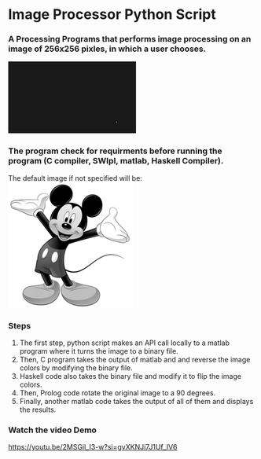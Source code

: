 # Image Processor Python Script

### A Processing Programs that performs image processing on an image of 256x256 pixles, in which a user chooses.

![](https://github.com/dev-alanshami/Image_Processor_Python_Script/blob/main/assets/demo.gif)

### The program check for requirments before running the program (C compiler, SWIpl, matlab, Haskell Compiler).

The default image if not specified will be:
![](https://github.com/dev-alanshami/Image_Processor_Python_Script/blob/main/mickey-1.png)

### Steps
1. The first step, python script makes an API call locally to a matlab program where it turns the image to a binary file.
2. Then, C program takes the output of matlab and and reverse the image colors by modifying the binary file.
3. Haskell code also takes the binary file and modify it to flip the image colors.
4. Then, Prolog code rotate the original image to a 90 degrees.
5. Finally, another matlab code takes the output of all of them and displays the results.

### Watch the video Demo
https://youtu.be/2MSGil_I3-w?si=gvXKNJi7J1Uf_IV6

